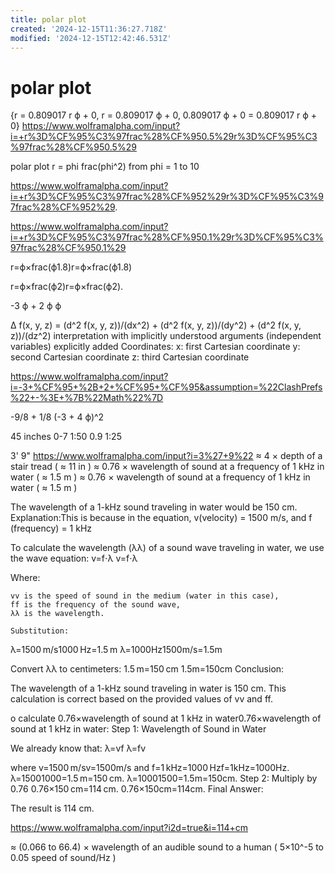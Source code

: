```yaml
---
title: polar plot
created: '2024-12-15T11:36:27.718Z'
modified: '2024-12-15T12:42:46.531Z'
---
```


# polar plot

{r = 0.809017 r ϕ + 0, r = 0.809017 ϕ + 0, 0.809017 ϕ + 0 = 0.809017 r ϕ + 0}
https://www.wolframalpha.com/input?i=+r%3D%CF%95%C3%97frac%28%CF%950.5%29r%3D%CF%95%C3%97frac%28%CF%950.5%29

polar plot r = phi frac(phi^2) from phi = 1 to 10

https://www.wolframalpha.com/input?i=+r%3D%CF%95%C3%97frac%28%CF%952%29r%3D%CF%95%C3%97frac%28%CF%952%29.

https://www.wolframalpha.com/input?i=+r%3D%CF%95%C3%97frac%28%CF%950.1%29r%3D%CF%95%C3%97frac%28%CF%950.1%29

 r=ϕ×frac(ϕ1.8)r=ϕ×frac(ϕ1.8)

 r=ϕ×frac(ϕ2)r=ϕ×frac(ϕ2).

 -3 ϕ + 2 ϕ ϕ

 Δ f(x, y, z) = (d^2 f(x, y, z))/(dx^2) + (d^2 f(x, y, z))/(dy^2) + (d^2 f(x, y, z))/(dz^2)
interpretation with implicitly understood arguments (independent variables) explicitly added
Coordinates:
x: first Cartesian coordinate
y: second Cartesian coordinate
z: third Cartesian coordinate

https://www.wolframalpha.com/input?i=-3+%CF%95+%2B+2+%CF%95+%CF%95&assumption=%22ClashPrefs%22+-%3E+%7B%22Math%22%7D

-9/8 + 1/8 (-3 + 4 ϕ)^2

45 inches
  0-7 1:50
  0.9 1:25

  3' 9"
https://www.wolframalpha.com/input?i=3%27+9%22
 ≈ 4 × depth of a stair tread ( ≈ 11 in )
  ≈ 0.76 × wavelength of sound at a frequency of 1 kHz in water ( ≈ 1.5 m )
   ≈ 0.76 × wavelength of sound at a frequency of 1 kHz in water ( ≈ 1.5 m )

   The wavelength of a 1-kHz sound traveling in water would be 150 cm. Explanation:This is because in the equation, v(velocity) = 1500 m/s, and f (frequency) = 1 kHz


   To calculate the wavelength (λλ) of a sound wave traveling in water, we use the wave equation:
v=f⋅λ
v=f⋅λ

Where:

    vv is the speed of sound in the medium (water in this case),
    ff is the frequency of the sound wave,
    λλ is the wavelength.

    Substitution:
λ=1500 m/s1000 Hz=1.5 m
λ=1000Hz1500m/s​=1.5m

Convert λλ to centimeters:
1.5 m=150 cm
1.5m=150cm
Conclusion:

The wavelength of a 1-kHz sound traveling in water is 150 cm. This calculation is correct based on the provided values of vv and ff.

o calculate 0.76×wavelength of sound at 1 kHz in water0.76×wavelength of sound at 1 kHz in water:
Step 1: Wavelength of Sound in Water

We already know that:
λ=vf
λ=fv​

where v=1500 m/sv=1500m/s and f=1 kHz=1000 Hzf=1kHz=1000Hz.
λ=15001000=1.5 m=150 cm.
λ=10001500​=1.5m=150cm.
Step 2: Multiply by 0.76
0.76×150 cm=114 cm.
0.76×150cm=114cm.
Final Answer:

The result is 114 cm.

https://www.wolframalpha.com/input?i2d=true&i=114+cm

 ≈ (0.066 to 66.4) × wavelength of an audible sound to a human ( 5×10^-5 to 0.05 speed of sound/Hz )
